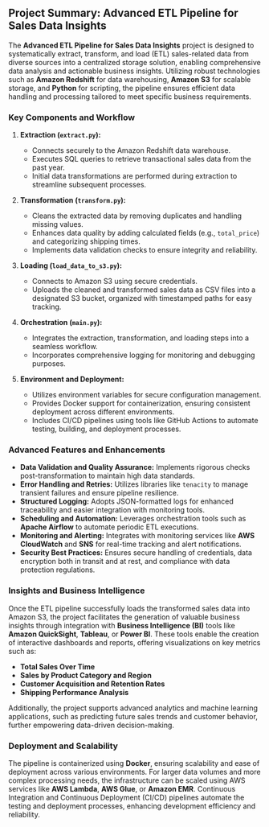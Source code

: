 ## **Project Summary: Advanced ETL Pipeline for Sales Data Insights**

The **Advanced ETL Pipeline for Sales Data Insights** project is designed to systematically extract, transform, and load (ETL) sales-related data from diverse sources into a centralized storage solution, enabling comprehensive data analysis and actionable business insights. Utilizing robust technologies such as **Amazon Redshift** for data warehousing, **Amazon S3** for scalable storage, and **Python** for scripting, the pipeline ensures efficient data handling and processing tailored to meet specific business requirements.

### **Key Components and Workflow**

1. **Extraction (`extract.py`):**
   - Connects securely to the Amazon Redshift data warehouse.
   - Executes SQL queries to retrieve transactional sales data from the past year.
   - Initial data transformations are performed during extraction to streamline subsequent processes.

2. **Transformation (`transform.py`):**
   - Cleans the extracted data by removing duplicates and handling missing values.
   - Enhances data quality by adding calculated fields (e.g., `total_price`) and categorizing shipping times.
   - Implements data validation checks to ensure integrity and reliability.

3. **Loading (`load_data_to_s3.py`):**
   - Connects to Amazon S3 using secure credentials.
   - Uploads the cleaned and transformed sales data as CSV files into a designated S3 bucket, organized with timestamped paths for easy tracking.

4. **Orchestration (`main.py`):**
   - Integrates the extraction, transformation, and loading steps into a seamless workflow.
   - Incorporates comprehensive logging for monitoring and debugging purposes.

5. **Environment and Deployment:**
   - Utilizes environment variables for secure configuration management.
   - Provides Docker support for containerization, ensuring consistent deployment across different environments.
   - Includes CI/CD pipelines using tools like GitHub Actions to automate testing, building, and deployment processes.

### **Advanced Features and Enhancements**

- **Data Validation and Quality Assurance:** Implements rigorous checks post-transformation to maintain high data standards.
- **Error Handling and Retries:** Utilizes libraries like `tenacity` to manage transient failures and ensure pipeline resilience.
- **Structured Logging:** Adopts JSON-formatted logs for enhanced traceability and easier integration with monitoring tools.
- **Scheduling and Automation:** Leverages orchestration tools such as **Apache Airflow** to automate periodic ETL executions.
- **Monitoring and Alerting:** Integrates with monitoring services like **AWS CloudWatch** and **SNS** for real-time tracking and alert notifications.
- **Security Best Practices:** Ensures secure handling of credentials, data encryption both in transit and at rest, and compliance with data protection regulations.

### **Insights and Business Intelligence**

Once the ETL pipeline successfully loads the transformed sales data into Amazon S3, the project facilitates the generation of valuable business insights through integration with **Business Intelligence (BI)** tools like **Amazon QuickSight**, **Tableau**, or **Power BI**. These tools enable the creation of interactive dashboards and reports, offering visualizations on key metrics such as:

- **Total Sales Over Time**
- **Sales by Product Category and Region**
- **Customer Acquisition and Retention Rates**
- **Shipping Performance Analysis**

Additionally, the project supports advanced analytics and machine learning applications, such as predicting future sales trends and customer behavior, further empowering data-driven decision-making.

### **Deployment and Scalability**

The pipeline is containerized using **Docker**, ensuring scalability and ease of deployment across various environments. For larger data volumes and more complex processing needs, the infrastructure can be scaled using AWS services like **AWS Lambda**, **AWS Glue**, or **Amazon EMR**. Continuous Integration and Continuous Deployment (CI/CD) pipelines automate the testing and deployment processes, enhancing development efficiency and reliability.
